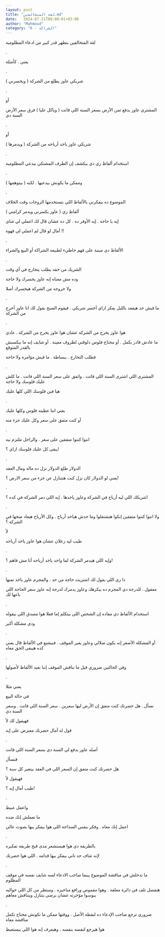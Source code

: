 ```yaml
---
layout: post
title: "لغة المتخالفين.md"
date:   2024-07-21T00:00:01+03:00
author: "Mahmoud"
category: "6 - الشراكة"
---
```

لغة المتخالفين بتظهر قدر كبير من ادعاء المظلومية

.

يعني . كأمثلة

.

شريكي عاوز يطلع من الشركة ( ويخسرني )

.

أو

المشتري عاوز يدفع ثمن الأرض بسعر السنة اللي فاتت ( وياكل
عليا ) فرق سعر الأرض السنة دي

.

أو

شريكي عاوز ياخد أرباحه من الشركة ( ويدمرها )

.

استخدام ألفاظ زي دي بيكشف إن الطرف المشتكي بيدعي
المظلومية

.

وممكن ما يكونش بيدعيها . لكنه ( بيتوهمها )

.

الموضوع ده بيفكرني بالألفاظ اللي بتستخدمها الزوجات وقت
الخلاف

ألفاظ زي ( عاوز يكسرني ويدمر كرامتي )

إيه يا حاجة . إيه الأوفر ده . كل ده عشان قال لك اعملي لي
شاي

أمال لو قال لم اعملي لي قهوة !!

.

الألفاظ دي مبنية على فهم خاطيء لطبيعة الشراكة أو البيع
والشراء

.

الشريك من حقه يطلب يتخارج في أي وقت

وده مش معناه إنه عاوز يخسرك ولا حاجة

ولا خروجه من الشركة هيخسرك أصلا

.

ما فيش حد هيقعد بالليل يفكر ازاي أخسر شريكي . فيقوم
الصبح يقول لك انا عاوز أخرج من الشركة

.

هوا عاوز يخرج من الشركة عشان هوا عاوز يخرج من الشركة .
عادي

ما عادش قادر يكمل . أو محتاج فلوس دلوقتي لظروف معينة .
أو شايف إنه ما بيكسبش بالقدر المتوقع

فطلب التخارج . ببساطة . ما فيش مؤامرة ولا حاجة

.

المشتري اللي اشترى السنة اللي فاتت . واتفق على سعر السنة
اللي فاتت . ما كلش عليك فلوسك ولا حاجة

هيا فين فلوسك اللي كلها عليك

.

يعني انتا عطيته فلوس وكلها عليك

أو كنت متفق على سعر وكل عليك جزء منه

.

انتوا كنتوا متفقين على سعر . والراجل ملتزم بيه

يبقى كل عليك فلوسك ازاي ؟!

.

الدولار طلع الدولار نزل ده ماله ومال العقد

يعني لو الدولار كان نزل كنت هتتنازل عن جزء من سعر الارض
؟!

.

شريكك اللي ليه أرباح في الشركة وعاوز ياخدها . إيه اللي
دمر الشركة في كده ؟!

.

ولا انتوا كنتوا متفقين إنكوا هتشتغلوا وما حدش هياخد
أرباح . وكل الأرباح هيعاد ضخها في الشركة ؟

لأ

طيب ليه زعلان عشان هوا عاوز ياخد أرباحه

.

وإيه اللي هيدمر الشركة لما واحد ياخد أرباحه أنا مش فاهم
؟!

.

دا زي اللي يقول لك اشتريت حاجة من حد . والمجرم عاوز ياخد
تمنها

معقول . للدرجة دي المجرم ده بيكرهك وعاوز يدمرك لدرجة إنه
عاوز سعر الحاجة اللي باعها لك

.

استخدام الألفاظ دي مفاده إن الشخص اللي بيتكلم إما فعلا
هوا مصدق اللي بيقوله

ودي مشكلة أكبر

.

أو المشكلة الأصغر إنه يكون ضلالي وعاوز يغير الموقف .
فبيشنع في الألفاظ قال يعني كده هيبقى الحق معاه

.

وفي الحالتين ضروري قبل ما نناقش الموقف إننا نعيد الألفاظ
لأصولها

.

يعني مثلا

في حالة البيع

نسأل . هل حضرتك كنت متفق إن الأرض ليها سعرين . سعر السنة
اللي فاتت . وسعر السنة دي

فهيقول لك لأ

قول له أمال حضرتك معترض على إيه

.

أصله عاوز يدفع لي السنة دي بسعر السنة اللي فاتت

فنسأل

هل حضرتك كنت متفق إن السعر اللي في العقد بيتغير كل سنة
؟

فهيقول لأ

طيب أمال إيه ؟!

.

واعمل عبيط

ما تعملش إنك ضده

اعمل إنك معاه . وفكر بنفس السذاجة اللي هوا بيفكر بيها
بصوت عالي

.

بالطريقة دي هوا هيستشعر مدى قبح طريقة تفكيره

لإنه شاف حد تاني بيفكر بيها قدامه . اللي هوا
حضرتك

.

ما تدخلش في مناقشة الموضوع بينما صاحب الادعاء لسه شايف
نفسه في موقف المظلوم

هتفضل تلف في دائرة مغلقة . وهوا مقموص ورافع مناخيره .
ومنتظر من كل اللي حواليه يبوسوا مؤخرته عشان يرضى يتنازل ويتناقش
معاهم

.

ضروري ترجع صاحب الإدعاء ده لنقطة الأصل . ووقتها ممكن ما
تكونش محتاج تكمل مناقشة معاه

هوا هيرجع لنفسه بنفسه . وهيعرف إنه هوا اللي
بيستعبط
